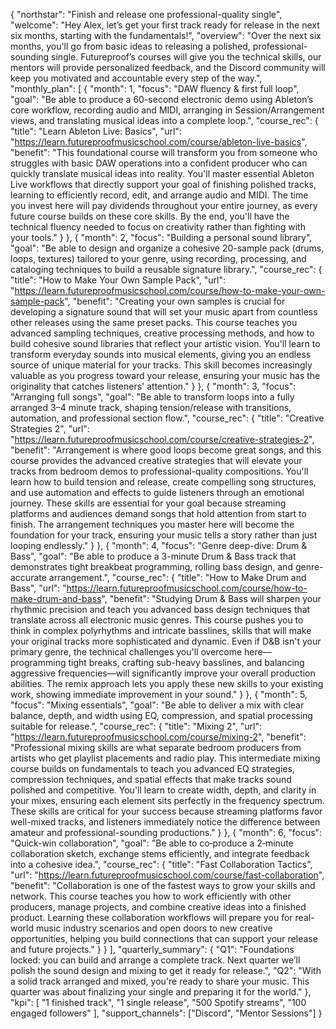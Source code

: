 {
  "northstar": "Finish and release one professional-quality single",
  "welcome": "Hey Alex, let’s get your first track ready for release in the next six months, starting with the fundamentals!",
  "overview": "Over the next six months, you'll go from basic ideas to releasing a polished, professional-sounding single. Futureproof’s courses will give you the technical skills, our mentors will provide personalized feedback, and the Discord community will keep you motivated and accountable every step of the way.",
  "monthly_plan": [
    {
      "month": 1,
      "focus": "DAW fluency & first full loop",
      "goal": "Be able to produce a 60-second electronic demo using Ableton’s core workflow, recording audio and MIDI, arranging in Session/Arrangement views, and translating musical ideas into a complete loop.",
      "course_rec": {
        "title": "Learn Ableton Live: Basics",
        "url": "https://learn.futureproofmusicschool.com/course/ableton-live-basics",
        "benefit": "This foundational course will transform you from someone who struggles with basic DAW operations into a confident producer who can quickly translate musical ideas into reality. You'll master essential Ableton Live workflows that directly support your goal of finishing polished tracks, learning to efficiently record, edit, and arrange audio and MIDI. The time you invest here will pay dividends throughout your entire journey, as every future course builds on these core skills. By the end, you'll have the technical fluency needed to focus on creativity rather than fighting with your tools."
      }
    },
    {
      "month": 2,
      "focus": "Building a personal sound library",
      "goal": "Be able to design and organize a cohesive 20-sample pack (drums, loops, textures) tailored to your genre, using recording, processing, and cataloging techniques to build a reusable signature library.",
      "course_rec": {
        "title": "How to Make Your Own Sample Pack",
        "url": "https://learn.futureproofmusicschool.com/course/how-to-make-your-own-sample-pack",
        "benefit": "Creating your own samples is crucial for developing a signature sound that will set your music apart from countless other releases using the same preset packs. This course teaches you advanced sampling techniques, creative processing methods, and how to build cohesive sound libraries that reflect your artistic vision. You'll learn to transform everyday sounds into musical elements, giving you an endless source of unique material for your tracks. This skill becomes increasingly valuable as you progress toward your release, ensuring your music has the originality that catches listeners' attention."
      }
    },
    {
      "month": 3,
      "focus": "Arranging full songs",
      "goal": "Be able to transform loops into a fully arranged 3–4 minute track, shaping tension/release with transitions, automation, and professional section flow.",
      "course_rec": {
        "title": "Creative Strategies 2",
        "url": "https://learn.futureproofmusicschool.com/course/creative-strategies-2",
        "benefit": "Arrangement is where good loops become great songs, and this course provides the advanced creative strategies that will elevate your tracks from bedroom demos to professional-quality compositions. You'll learn how to build tension and release, create compelling song structures, and use automation and effects to guide listeners through an emotional journey. These skills are essential for your goal because streaming platforms and audiences demand songs that hold attention from start to finish. The arrangement techniques you master here will become the foundation for your track, ensuring your music tells a story rather than just looping endlessly."
      }
    },
    {
      "month": 4,
      "focus": "Genre deep-dive: Drum & Bass",
      "goal": "Be able to produce a 3-minute Drum & Bass track that demonstrates tight breakbeat programming, rolling bass design, and genre-accurate arrangement.",
      "course_rec": {
        "title": "How to Make Drum and Bass",
        "url": "https://learn.futureproofmusicschool.com/course/how-to-make-drum-and-bass",
        "benefit": "Studying Drum & Bass will sharpen your rhythmic precision and teach you advanced bass design techniques that translate across all electronic music genres. This course pushes you to think in complex polyrhythms and intricate basslines, skills that will make your original tracks more sophisticated and dynamic. Even if D&B isn't your primary genre, the technical challenges you'll overcome here—programming tight breaks, crafting sub-heavy basslines, and balancing aggressive frequencies—will significantly improve your overall production abilities. The remix approach lets you apply these new skills to your existing work, showing immediate improvement in your sound."
      }
    },
    {
      "month": 5,
      "focus": "Mixing essentials",
      "goal": "Be able to deliver a mix with clear balance, depth, and width using EQ, compression, and spatial processing suitable for release.",
      "course_rec": {
        "title": "Mixing 2",
        "url": "https://learn.futureproofmusicschool.com/course/mixing-2",
        "benefit": "Professional mixing skills are what separate bedroom producers from artists who get playlist placements and radio play. This intermediate mixing course builds on fundamentals to teach you advanced EQ strategies, compression techniques, and spatial effects that make tracks sound polished and competitive. You'll learn to create width, depth, and clarity in your mixes, ensuring each element sits perfectly in the frequency spectrum. These skills are critical for your success because streaming platforms favor well-mixed tracks, and listeners immediately notice the difference between amateur and professional-sounding productions."
      }
    },
    {
      "month": 6,
      "focus": "Quick-win collaboration",
      "goal": "Be able to co‑produce a 2‑minute collaboration sketch, exchange stems efficiently, and integrate feedback into a cohesive idea.",
      "course_rec": {
        "title": "Fast Collaboration Tactics",
        "url": "https://learn.futureproofmusicschool.com/course/fast-collaboration",
        "benefit": "Collaboration is one of the fastest ways to grow your skills and network. This course teaches you how to work efficiently with other producers, manage projects, and combine creative ideas into a finished product. Learning these collaboration workflows will prepare you for real-world music industry scenarios and open doors to new creative opportunities, helping you build connections that can support your release and future projects."
      }
    }
  ],
  "quarterly_summary": {
    "Q1": "Foundations locked: you can build and arrange a complete track. Next quarter we’ll polish the sound design and mixing to get it ready for release.",
    "Q2": "With a solid track arranged and mixed, you're ready to share your music. This quarter was about finalizing your single and preparing it for the world."
  },
  "kpi": [
    "1 finished track",
    "1 single release",
    "500 Spotify streams",
    "100 engaged followers"
  ],
  "support_channels": ["Discord", "Mentor Sessions"]
}
